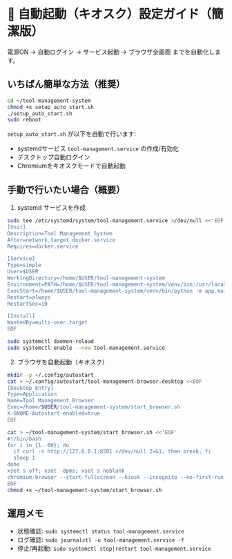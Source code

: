 # 🤖 自動起動（キオスク）設定ガイド（簡潔版）

電源ON → 自動ログイン → サービス起動 → ブラウザ全画面 までを自動化します。

## いちばん簡単な方法（推奨）
```bash
cd ~/tool-management-system
chmod +x setup_auto_start.sh
./setup_auto_start.sh
sudo reboot
```

`setup_auto_start.sh` が以下を自動で行います:
- systemdサービス `tool-management.service` の作成/有効化
- デスクトップ自動ログイン
- Chromiumをキオスクモードで自動起動

## 手動で行いたい場合（概要）
1) systemd サービスを作成
```bash
sudo tee /etc/systemd/system/tool-management.service >/dev/null <<'EOF'
[Unit]
Description=Tool Management System
After=network.target docker.service
Requires=docker.service

[Service]
Type=simple
User=$USER
WorkingDirectory=/home/$USER/tool-management-system
Environment=PATH=/home/$USER/tool-management-system/venv/bin:/usr/local/sbin:/usr/local/bin:/usr/sbin:/usr/bin:/sbin:/bin
ExecStart=/home/$USER/tool-management-system/venv/bin/python -m app.main
Restart=always
RestartSec=10

[Install]
WantedBy=multi-user.target
EOF

sudo systemctl daemon-reload
sudo systemctl enable --now tool-management.service
```

2) ブラウザを自動起動（キオスク）
```bash
mkdir -p ~/.config/autostart
cat > ~/.config/autostart/tool-management-browser.desktop <<EOF
[Desktop Entry]
Type=Application
Name=Tool Management Browser
Exec=/home/$USER/tool-management-system/start_browser.sh
X-GNOME-Autostart-enabled=true
EOF

cat > ~/tool-management-system/start_browser.sh <<'EOF'
#!/bin/bash
for i in {1..60}; do
  if curl -s http://127.0.0.1:8501 >/dev/null 2>&1; then break; fi
  sleep 1
done
xset s off; xset -dpms; xset s noblank
chromium-browser --start-fullscreen --kiosk --incognito --no-first-run --disable-gpu http://127.0.0.1:8501
EOF
chmod +x ~/tool-management-system/start_browser.sh
```

## 運用メモ
- 状態確認: `sudo systemctl status tool-management.service`
- ログ確認: `sudo journalctl -u tool-management.service -f`
- 停止/再起動: `sudo systemctl stop|restart tool-management.service`
